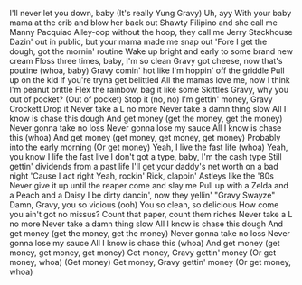 I'll never let you down, baby
(It's really Yung Gravy)
Uh, ayy
With your baby mama at the crib and blow her back out
Shawty Filipino and she call me Manny Pacquiao
Alley-oop without the hoop, they call me Jerry Stackhouse
Dazin' out in public, but your mama made me snap out
'Fore I get the dough, got the mornin' routine
Wake up bright and early to some brand new cream
Floss three times, baby, I'm so clean
Gravy got cheese, now that's poutine (whoa, baby)
Gravy comin' hot like I'm hoppin' off the griddle
Pull up on the kid if you're tryna get belittled
All the mamas love me, now I think I'm peanut brittle
Flex the rainbow, bag it like some Skittles
Gravy, why you out of pocket? (Out of pocket)
Stop it (no, no)
I'm gettin' money, Gravy Crockett
Drop it
Never take a L no more
Never take a damn thing slow
All I know is chase this dough
And get money (get the money, get the money)
Never gonna take no loss
Never gonna lose my sauce
All I know is chase this (whoa)
And get money (get money, get money, get money)
Probably into the early morning
(Or get money)
Yeah, I live the fast life (whoa)
Yeah, you know I life the fast live
I don't got a type, baby, I'm the cash type
Still gettin' dividends from a past life
I'll get your daddy's net worth on a bad night
'Cause I act right
Yeah, rockin' Rick, clappin' Astleys like the '80s
Never give it up until the reaper come and slay me
Pull up with a Zelda and a Peach and a Daisy
I be dirty dancin', now they yellin' "Gravy Swayze"
Damn, Gravy, you so vicious (ooh)
You so clean, so delicious
How come you ain't got no missus?
Count that paper, count them riches
Never take a L no more
Never take a damn thing slow
All I know is chase this dough
And get money (get the money, get the money)
Never gonna take no loss
Never gonna lose my sauce
All I know is chase this (whoa)
And get money (get money, get money, get money)
Get money, Gravy gettin' money
(Or get money, whoa)
(Get money)
Get money, Gravy gettin' money
(Or get money, whoa)
